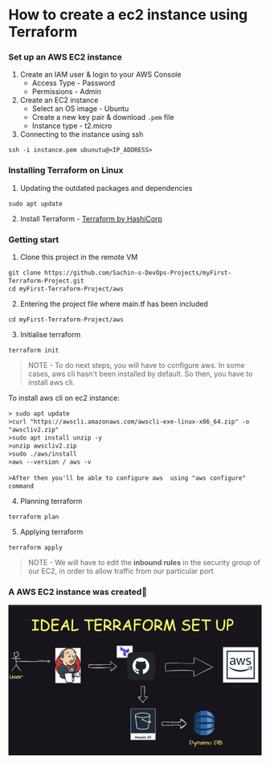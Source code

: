 # How to create a ec2 instance using Terraform


### Set up an AWS EC2 instance

1. Create an IAM user & login to your AWS Console
    - Access Type - Password
    - Permissions - Admin
2. Create an EC2 instance
    - Select an OS image - Ubuntu
    - Create a new key pair & download `.pem` file
    - Instance type - t2.micro
3. Connecting to the instance using ssh
```
ssh -i instance.pem ubunutu@<IP_ADDRESS>
```

### Installing Terraform on Linux

1. Updating the outdated packages and dependencies
```
sudo apt update
```
2. Install Terraform - [Terraform by HashiCorp](https://developer.hashicorp.com/terraform/install#linux) 


### Getting start

1. Clone this project in the remote VM
```
git clone https://github.com/Sachin-s-DevOps-Projects/myFirst-Terraform-Project.git
cd myFirst-Terraform-Project/aws
```
2. Entering the project file where main.tf has been included
```
cd myFirst-Terraform-Project/aws
```

3. Initialise terraform
```
terraform init

```
> NOTE - To do next steps, you will have to configure aws. In some cases, aws cli hasn't been installed by default. So then, you have to install aws cli.

To install aws cli on ec2 instance:
```
> sudo apt update
>curl "https://awscli.amazonaws.com/awscli-exe-linux-x86_64.zip" -o "awscliv2.zip"
>sudo apt install unzip -y
>unzip awscliv2.zip
>sudo ./aws/install
>aws --version / aws -v                                     

>After then you'll be able to configure aws  using "aws configure" command
```

4. Planning terraform
```
terraform plan
```
5. Applying terraform
```
terraform apply
```
> NOTE - We will have to edit the **inbound rules** in the security group of our EC2, in order to allow traffic from our particular port

### A AWS EC2 instance was created🎉

![About Terraform](images/terraform.png)
